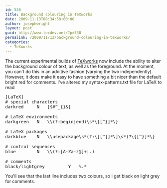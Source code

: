 ```yaml
---
id: 538
title: Background colouring in TeXworks
date: 2009-11-13T08:34:58+00:00
author: josephwright
layout: post
guid: http://www.texdev.net/?p=538
permalink: /2009/11/13/background-colouring-in-texworks/
categories:
  - TeXworks
---
```

The current experimental builds of <a title="Lowering the entry barrier to the TeX world" href="http://www.texworks.org/">TeXworks</a> now include the ability to alter the background colour of text, as well as the foreground. At the moment, you can't do this in an additive fashion (varying the two independently). However, it does make it easy to have something a bit nicer than the default bright red for comments. I've altered my syntax-patterns.txt file for LaTeX to read
<pre>[LaTeX]
# special characters
darkred		N	[$#^_{}&amp;]

# LaTeX environments
darkgreen	N	\\(?:begin|end)\s*\{[^}]*\}

# LaTeX packages
darkblue	N	\\usepackage\s*(?:\[[^]]*\]\s*)?\{[^}]*\}

# control sequences
blue		N	\\(?:[A-Za-z@]+|.)

# comments
black/lightgrey			Y	%.*</pre>
You'll see that the last line includes two colours, so I get black on light grey for comments.

